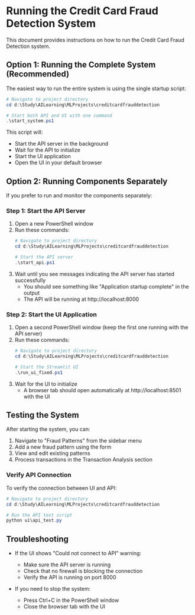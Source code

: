 # Running the Credit Card Fraud Detection System

This document provides instructions on how to run the Credit Card Fraud Detection system.

## Option 1: Running the Complete System (Recommended)

The easiest way to run the entire system is using the single startup script:

```powershell
# Navigate to project directory
cd d:\Study\AILearning\MLProjects\creditcardfrauddetection

# Start both API and UI with one command
.\start_system.ps1
```

This script will:
- Start the API server in the background
- Wait for the API to initialize
- Start the UI application
- Open the UI in your default browser

## Option 2: Running Components Separately

If you prefer to run and monitor the components separately:

### Step 1: Start the API Server

1. Open a new PowerShell window
2. Run these commands:
   ```powershell
   # Navigate to project directory
   cd d:\Study\AILearning\MLProjects\creditcardfrauddetection
   
   # Start the API server
   .\start_api.ps1
   ```
3. Wait until you see messages indicating the API server has started successfully
   - You should see something like "Application startup complete" in the output
   - The API will be running at http://localhost:8000

### Step 2: Start the UI Application

1. Open a second PowerShell window (keep the first one running with the API server)
2. Run these commands:
   ```powershell
   # Navigate to project directory
   cd d:\Study\AILearning\MLProjects\creditcardfrauddetection
   
   # Start the Streamlit UI
   .\run_ui_fixed.ps1
   ```
3. Wait for the UI to initialize
   - A browser tab should open automatically at http://localhost:8501 with the UI

## Testing the System

After starting the system, you can:

1. Navigate to "Fraud Patterns" from the sidebar menu
2. Add a new fraud pattern using the form
3. View and edit existing patterns
4. Process transactions in the Transaction Analysis section

### Verify API Connection

To verify the connection between UI and API:
```powershell
# Navigate to project directory
cd d:\Study\AILearning\MLProjects\creditcardfrauddetection

# Run the API test script
python ui\api_test.py
```

## Troubleshooting

- If the UI shows "Could not connect to API" warning:
  - Make sure the API server is running
  - Check that no firewall is blocking the connection
  - Verify the API is running on port 8000

- If you need to stop the system:
  - Press Ctrl+C in the PowerShell window
  - Close the browser tab with the UI
